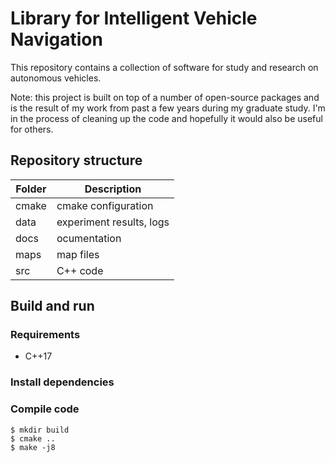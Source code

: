 # Library for Intelligent Vehicle Navigation

This repository contains a collection of software for study and research on autonomous vehicles.

Note: this project is built on top of a number of open-source packages and is the result of my work from past a few years during my graduate study. I'm in the process of cleaning up the code and hopefully it would also be useful for others.

## Repository structure

| Folder      | Description              |
| ----------- | ------------------------ |
| cmake       | cmake configuration      |
| data        | experiment results, logs |
| docs        | ocumentation             |
| maps        | map files                |
| src         | C++ code                 |

## Build and run

### Requirements

* C++17

### Install dependencies

### Compile code

```
$ mkdir build
$ cmake ..
$ make -j8
```

